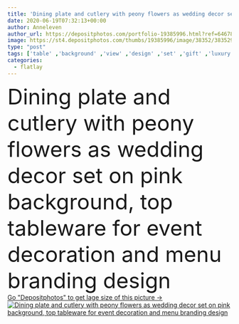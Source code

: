 ```yaml
---
title: 'Dining plate and cutlery with peony flowers as wedding decor set on pink background, top tableware for event decoration and menu branding'
date: 2020-06-19T07:32:13+00:00
author: Anneleven
author_url: https://depositphotos.com/portfolio-19385996.html?ref=64678756
image: https://st4.depositphotos.com/thumbs/19385996/image/38352/383529210/api_thumb_450.jpg?forcejpeg=true
type: "post"
tags: ['table' ,'background' ,'view' ,'design' ,'set' ,'gift' ,'luxury' ,'bridal' ,'birthday' ,'celebration' ,'decoration' ,'event' ,'holiday' ,'valentine' ,'decor' ,'party' ,'romance' ,'floral' ,'flower' ,'flowers' ,'knife' ,'plate' ,'cutlery' ,'dessert' ,'Menu' ,'dinner' ,'fashion' ,'date' ,'bouquet' ,'pink' ,'idea' ,'romantic' ,'wedding' ,'invitation' ,'top' ,'setting' ,'fork' ,'dining' ,'ad' ,'tableware' ,'glamorous' ,'chef' ,'branding' ,'peony' ,'peonies' ,'ads' ,'valentines day' ,'flat lay' ,'flatlay' ]
categories: 
  - flatlay
---
```

<div aling="center">
            <font size="60"> Dining plate and cutlery with peony flowers as wedding decor set on pink background, top tableware for event decoration and menu branding design</font>   
</div>
<div>
    <a href='https://st4.depositphotos.com/thumbs/19385996/image/38352/383529210/api_thumb_450.jpg?forcejpeg=true?ref=64678756' target=_blank > Go "Depositphotos" to get lage size of this picture ->
        <img href='https://st4.depositphotos.com/thumbs/19385996/image/38352/383529210/api_thumb_450.jpg?forcejpeg=true?ref=64678756' src='https://st4.depositphotos.com/19385996/38352/i/950/depositphotos_383529210-stock-photo-dining-plate-and-cutlery-with.jpg?forcejpeg=true' alt='Dining plate and cutlery with peony flowers as wedding decor set on pink background, top tableware for event decoration and menu branding design' >
    </a>
</div>
